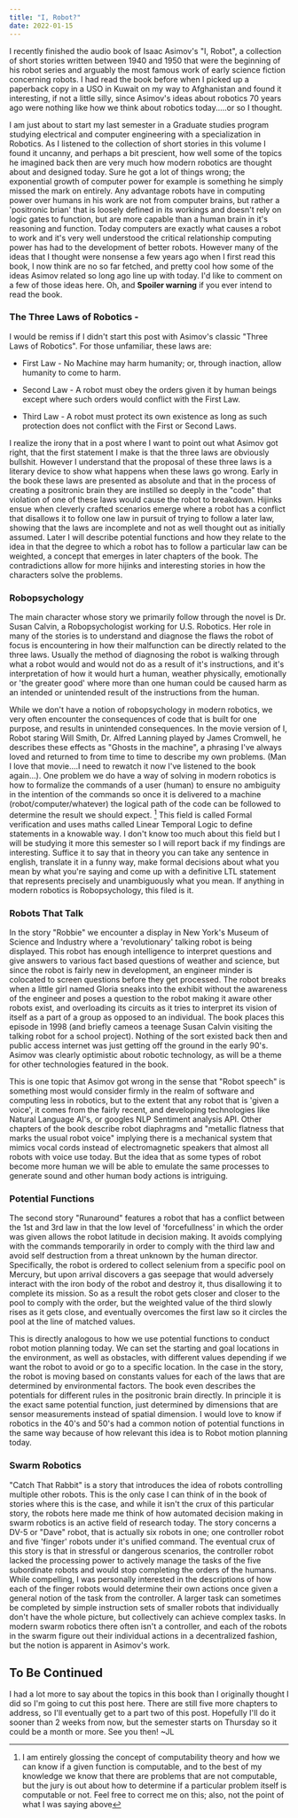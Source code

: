 ```yaml
---
title: "I, Robot?"
date: 2022-01-15
---
```


I recently finished the audio book of Isaac Asimov's "I, Robot", a collection of short stories written between 1940 and 1950 that were the beginning of his robot series and arguably the most famous work of early science fiction concerning robots. I had read the book before when I picked up a paperback copy in a USO in Kuwait on my way to Afghanistan and found it interesting, if not a little silly, since Asimov's ideas about robotics 70 years ago were nothing like how we think about robotics today.....or so I thought.

I am just about to start my last semester in a Graduate studies program studying electrical and computer engineering with a specialization in Robotics. As I listened to the collection of short stories in this volume I found it uncanny, and perhaps a bit prescient, how well some of the topics he imagined back then are very much how modern robotics are thought about and designed today. Sure he got a lot of things wrong; the exponential growth of computer power for example is something he simply missed the mark on entirely. Any advantage robots have in computing power over humans in his work are not from computer brains, but rather a 'positronic brian' that is loosely defined in its workings and doesn't rely on logic gates to function, but are more capable than a human brain in it's reasoning and function. Today computers are exactly what causes a robot to work and it's very well understood the critical relationship computing power has had to the development of better robots. However many of the ideas that I thought were nonsense a few years ago when I first read this book, I now think are no so far fetched, and pretty cool how some of the ideas Asimov related so long ago line up with today. I'd like to comment on a few of those ideas here. Oh, and **Spoiler warning** if you ever intend to read the book.

### The Three Laws of Robotics -

I would be remiss if I didn't start this post with Asimov's classic "Three Laws of Robotics". For those unfamiliar, these laws are:

 - First Law - No Machine may harm humanity; or, through inaction, allow humanity to come to harm.

- Second Law - A robot must obey the orders given it by human beings except where such orders would conflict with the First Law.

- Third Law - A robot must protect its own existence as long as such protection does not conflict with the First or Second Laws.

I realize the irony that in a post where I want to point out what Asimov got right, that the first statement I make is that the three laws are obviously bullshit. However I understand that the proposal of these three laws is a literary device to show what happens when these laws go wrong. Early in the book these laws are presented as absolute and that in the process of creating a positronic brain they are instilled so deeply in the "code" that violation of one of these laws would cause the robot to breakdown. Hijinks ensue when cleverly crafted scenarios emerge where a robot has a conflict that disallows it to follow one law in pursuit of trying to follow a later law, showing that the laws are incomplete and not as well thought out as initially assumed. Later I will describe potential functions and how they relate to the idea in  that the degree to which a robot has to follow a particular law can be weighted, a concept that emerges in later chapters of the book. The contradictions allow for more hijinks and interesting stories in how the characters solve the problems.

### Robopsychology

The main character whose story we primarily follow through the novel is Dr. Susan Calvin, a Robopsychologist working for U.S. Robotics. Her role in many of the stories is to understand and diagnose the flaws the robot of focus is encountering in how their malfunction can be directly related to the three laws. Usually the method of diagnosing the robot is walking through what a robot would and would not do as a result of it's instructions, and it's interpretation of how it would hurt a human, weather physically, emotionally or 'the greater good' where more than one human could be caused harm as an intended or unintended result of the instructions from the human.

While we don't have a notion of robopsychology in modern robotics, we very often encounter the consequences of code that is built for one purpose, and results in unintended consequences. In the movie version of I, Robot staring Will Smith, Dr. Alfred Lanning played by James Cromwell, he describes these effects as "Ghosts in the machine", a phrasing I've always loved and returned to from time to time to describe my own problems. (Man I love that movie....I need to rewatch it now I've listened to the book again...). One problem we do have a way of solving in modern robotics is how to formalize the commands of a user (human) to ensure no ambiguity in the intention of the commands so once it is delivered to a machine (robot/computer/whatever) the logical path of the code can be followed to determine the result we should expect. [^1] This field is called Formal verification and uses maths called Linear Temporal Logic to define statements in a knowable way. I don't know too much about this field but I will be studying it more this semester so I will report back if my findings are interesting. Suffice it to say that in theory you can take any sentence in english, translate it in a funny way, make formal decisions about what you mean by what you're saying and come up with a definitive LTL statement that represents precisely and unambiguously what you mean. If anything in modern robotics is Robopsychology, this filed is it.

### Robots That Talk

In the story "Robbie" we encounter a display in New York's Museum of Science and Industry where a 'revolutionary' talking robot is being displayed. This robot has enough intelligence to interpret questions and give answers to various fact based questions of weather and science, but since the robot is fairly new in development, an engineer minder is colocated to screen questions before they get processed. The robot breaks when a little girl named Gloria sneaks into the exhibit without the awareness of the engineer and poses a question to the robot making it aware other robots exist, and overloading its circuits as it tries to interpret its vision of itself as a part of a group as opposed to an individual. The book places this episode in 1998 (and briefly cameos a teenage Susan Calvin visiting the talking robot for a school project). Nothing of the sort existed back then and public access internet was just getting off the ground in the early 90's. Asimov was clearly optimistic about robotic technology, as will be a theme for other technologies featured in the book.

This is one topic that Asimov got wrong in the sense that "Robot speech" is something most would consider firmly in the realm of software and computing less in robotics, but to the extent that any robot that is 'given a voice', it comes from the fairly recent, and developing technologies like Natural Language AI's, or googles NLP Sentiment analysis API. Other chapters of the book describe robot diaphragms and "metallic flatness that marks the usual robot voice" implying there is a mechanical system that mimics vocal cords instead of electromagnetic speakers that almost all robots with voice use today. But the idea that as some types of robot become more human we will be able to emulate the same processes to generate sound and other human body actions is intriguing.

### Potential Functions

The second story "Runaround" features a robot that has a conflict between the 1st and 3rd law in that the low level of 'forcefullness' in which the order was given allows the robot latitude in decision making. It avoids complying with the commands temporarily in order to comply with the third law and avoid self destruction from a threat unknown by the human director. Specifically, the robot is ordered to collect selenium from a specific pool on Mercury, but upon arrival discovers a gas seepage that would adversely interact with the iron body of the robot and destroy it, thus disallowing it to complete its mission. So as a result the robot gets closer and closer to the pool to comply with the order, but the weighted value of the third slowly rises as it gets close, and eventually overcomes the first law so it circles the pool at the line of matched values.

This is directly analogous to how we use potential functions to conduct robot motion planning today. We can set the starting and goal locations in the environment, as well as obstacles, with different values depending if we want the robot to avoid or go to a specific location. In the case in the story, the robot is moving based on constants values for each of the laws that are determined by environmental factors. The book even describes the potentials for different rules in the positronic brain directly. In principle it is the exact same potential function, just determined by dimensions that are sensor measurements instead of spatial dimension. I would love to know if robotics in the 40's and 50's had a common notion of potential functions in the same way because of how relevant this idea is to Robot motion planning today.  

### Swarm Robotics

"Catch That Rabbit" is a story that introduces the idea of robots controlling multiple other robots. This is the only case I can think of in the book of stories where this is the case, and while it isn't the crux of this particular story, the robots here made me think of how automated decision making in swarm robotics is an active field of research today. The story concerns a DV-5 or "Dave" robot, that is actually six robots in one; one controller robot and five 'finger' robots under it's unified command. The eventual crux of this story is that in stressful or dangerous scenarios, the controller robot lacked the processing power to actively manage the tasks of the five subordinate robots and would stop completing the orders of the humans. While compelling, I was personally interested in the descriptions of how each of the finger robots would determine their own actions once given a general notion of the task from the controller. A larger task can sometimes be completed by simple instruction sets of smaller robots that individually don't have the whole picture, but collectively can achieve complex tasks. In modern swarm robotics there often isn't a controller, and each of the robots in the swarm figure out their individual actions in a decentralized fashion, but the notion is apparent in Asimov's work.



## To Be Continued

I had a lot more to say about the topics in this book than I originally thought I did so I'm going to cut this post here. There are still five more chapters to address, so I'll eventually get to a part two of this post. Hopefully I'll do it sooner than 2 weeks from now, but the semester starts on Thursday so it could be a month or more. See you then! ~JL



[^1]:  I am entirely glossing the concept of computability theory and how we can know if a given function is computable, and to the best of my knowledge we know that there are problems that are not computable, but the jury is out about how to determine if a particular problem itself is computable or not. Feel free to correct me on this; also, not the point of what I was saying above

